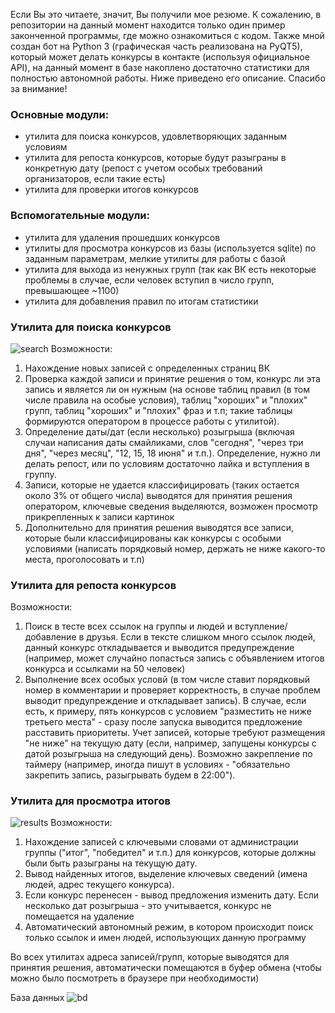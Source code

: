 Если Вы это читаете, значит, Вы получили мое резюме. К сожалению, в репозитории на данный момент находится только один пример законченной программы, где можно ознакомиться с кодом. 
Также мной создан бот на Python 3 (графическая часть реализована на PyQT5), который может делать конкурсы в контакте (используя официальное API), на данный момент в базе накоплено достаточно статистики для полностью автономной работы.
Ниже приведено его описание. Спасибо за внимание!

### Основные модули:
- утилита для поиска конкурсов, удовлетворяющих заданным условиям
- утилита для репоста конкурсов, которые будут разыграны в конкретную дату (репост с учетом особых требований организаторов, если такие есть)
- утилита для проверки итогов конкурсов

### Вспомогательные модули:
- утилита для удаления прошедших конкурсов
- утилиты для просмотра конкурсов из базы (используется sqlite) по заданным параметрам, мелкие утилиты для работы с базой
- утилита для выхода из ненужных групп (так как ВК есть некоторые проблемы в случае, если человек вступил в число групп, превышающее ~1100)
- утилита для добавления правил по итогам статистики 

### Утилита для поиска конкурсов
![search](https://orangella.github.io/ProjectExample/search.png)
Возможности:
1. Нахождение новых записей с определенных страниц ВК
2. Проверка каждой записи и принятие решения о том, конкурс ли эта запись и является ли он нужным (на основе таблиц правил (в том числе правила на особые условия), таблиц "хороших" и "плохих" групп, таблиц "хороших" и "плохих" фраз и т.п; такие таблицы формируются оператором в процессе работы с утилитой). 
3. Определение даты/дат (если несколько) розыгрыша (включая случаи написания даты смайликами, слов "сегодня", "через три дня", "через месяц", "12, 15, 18 июня" и т.п.). Определение, нужно ли делать репост, или по условиям достаточно лайка и вступления в группу. 
4. Записи, которые не удается классифицировать (таких остается около 3% от общего числа) выводятся для принятия решения оператором, ключевые сведения выделяются, возможен просмотр прикрепленных к записи картинок
5. Дополнительно для принятия решения выводятся все записи, которые были классифицированы как конкурсы с особыми условиями (написать порядковый номер, держать не ниже какого-то места, проголосовать и т.п)

### Утилита для репоста конкурсов
Возможности:
1. Поиск в тесте всех ссылок на группы и людей и вступление/добавление в друзья. Если в тексте слишком много ссылок людей, данный конкурс откладывается и выводится предупреждение (например, может случайно попасться запись с объявлением итогов конкурса и ссылками на 50 человек)
2. Выполнение всех особых условй (в том числе ставит порядковый номер в комментарии и проверяет корректность, в случае проблем выводит предупреждение и откладывает запись). В случае, если есть, к примеру, пять конкурсов с условием "разместить не ниже третьего места" - сразу после запуска выводится предложение расставить приоритеты. Учет записей, которые требуют размещения "не ниже" на текущую дату (если, например, запущены конкурсы с датой розыгрыша на следующий день). Возможно закрепление по таймеру (например, иногда пишут в условиях - "обязательно закрепить запись, разыгрывать будем в 22:00"). 

### Утилита для просмотра итогов
![results](https://orangella.github.io/ProjectExample//results.png)
Возможности:
1. Нахождение записей с ключевыми словами от администрации группы ("итог", "победител" и т.п.) для конкурсов, которые должны были быть разыграны на текущую дату.
2. Вывод найденных итогов, выделение ключевых сведений (имена людей, адрес текущего конкурса).
3. Если конкурс перенесен - вывод предложения изменить дату. Если несколько дат розыгрыша - это учитывается, конкурс не помещается на удаление
4. Автоматический автономный режим, в котором происходит поиск только ссылок и имен людей, использующих данную программу

Во всех утилитах адреса записей/групп, которые выводятся для принятия решения, автоматически помещаются в буфер обмена (чтобы можно было посмотреть в браузере при необходимости)

База данных ![bd](https://orangella.github.io/ProjectExample/bd.png)
